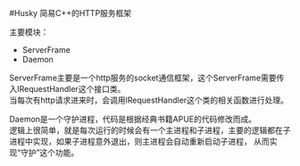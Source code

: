#Husky 简易C++的HTTP服务框架

主要模块：

+ ServerFrame
+ Daemon

ServerFrame主要是一个http服务的socket通信框架，这个ServerFrame需要传入IRequestHandler这个接口类。   
当每次有http请求进来时，会调用IRequestHandler这个类的相关函数进行处理。   

Daemon是一个守护进程，代码是根据经典书籍APUE的代码修改而成。    
逻辑上很简单，就是每次运行的时候会有一个主进程和子进程，主要的逻辑都在子进程中实现，如果子进程意外退出，则主进程会自动重新启动子进程， 从而实现“守护”这个功能。
